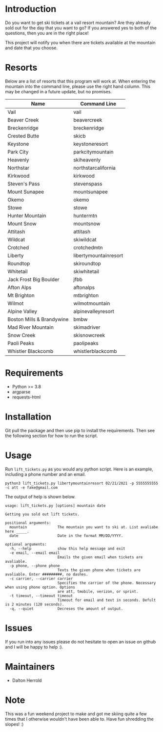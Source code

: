 # Introduction
Do you want to get ski tickets at a vail resort mountain? Are they already sold out for the day that you want to go? If you answered yes to both of the questions, then you are in the right place!

This project will notify you when there are tickets available at the mountain and date that you choose. 

# Resorts
Below are a list of resorts that this program will work at. When entering the mountain into the command line, please use the right hand column. This may be changed in a future update, but no promises. 

| Name                          | Command Line          |
| ----------------------------- | --------------------- |
| Vail                          | vail                  |
| Beaver Creek                  | beavercreek           |
| Breckenridge                  | breckenridge          |
| Crested Butte                 | skicb                 |
| Keystone                      | keystoneresort        |
| Park City                     | parkcitymountain      |
| Heavenly                      | skiheavenly           |
| Northstar                     | northstarcalifornia   |
| Kirkwood                      | kirkwood              |
| Steven's Pass                 | stevenspass           |
| Mount Sunapee                 | mountsunapee          |
| Okemo                         | okemo                 |
| Stowe                         | stowe                 |
| Hunter Mountain               | huntermtn             |
| Mount Snow                    | mountsnow             | 
| Attitash                      | attitash              |
| Wildcat                       | skiwildcat            |
| Crotched                      | crotchedmtn           |
| Liberty                       | libertymountainresort |
| Roundtop                      | skiroundtop           |
| Whitetail                     | skiwhitetail          |
| Jack Frost Big Boulder        | jfbb                  |
| Afton Alps                    | aftonalps             |
| Mt Brighton                   | mtbrighton            |
| Wilmot                        | wilmotmountain        |
| Alpine Valley                 | alpinevalleyresort    |
| Boston Mills & Brandywine     | bmbw                  |
| Mad River Mountain            | skimadriver           |
| Snow Creek                    | skisnowcreek          |
| Paoli Peaks                   | paolipeaks            |
| Whistler Blackcomb            | whistlerblackcomb     |

# Requirements
- Python >= 3.8
- argparse
- requests-html

# Installation
Git pull the package and then use pip to install the requirements. Then see the following section for how to run the script.

# Usage
Run `lift_tickets.py` as you would any python script. Here is an example, including a phone number and an email.

`python3 lift_tickets.py libertymountainresort 02/21/2021 -p 5555555555 -c att -e fake@gmail.com`

The output of help is shown below.

```
usage: lift_tickets.py [options] mountain date

Getting you sold out lift tickets.

positional arguments:
  mountain              The mountain you want to ski at. List avaliabe here _____.
  date                  Date in the format MM/DD/YYYY.

optional arguments:
  -h, --help            show this help message and exit
  -e email, --email email
                        Emails the given email when tickets are avaliable.
  -p phone, --phone phone
                        Texts the given phone when tickets are avaliable. Enter #########, no dashes.
  -c carrier, --carrier carrier
                        Specifies the carrier of the phone. Necessary when using phone option. Options
                        are att, tmobile, verizon, or sprint.
  -t timeout, --timeout timeout
                        Timeout for email and text in seconds. Defult is 2 minutes (120 seconds).
  -q, --quiet           Decreses the amount of output.
```

# Issues
If you run into any issues please do not hesitate to open an issue on github and I will be happy to help :).

# Maintainers
- Dalton Herrold

# Note
This was a fun weekend project to make and got me skiing quite a few times that I otherwise wouldn't have been able to. Have fun shredding the slopes! :) 